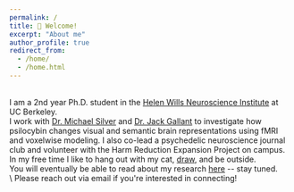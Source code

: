 ```yaml
---
permalink: /
title: 👋 Welcome!
excerpt: "About me"
author_profile: true
redirect_from: 
  - /home/
  - /home.html
---
```

\
I am a 2nd year Ph.D. student in the [Helen Wills Neuroscience Institute](https://neuroscience.berkeley.edu/) at UC Berkeley.  
I work with [Dr. Michael Silver](https://argentum.ucbso.berkeley.edu/) and [Dr. Jack Gallant](https://www.gallantlab.org) to investigate how psilocybin changes visual and semantic brain representations using fMRI and voxelwise modeling. I also co-lead a psychedelic neuroscience journal club and volunteer with the Harm Reduction Expansion Project on campus. In my free time I like to hang out with my cat, [draw](https://www.instagram.com/glitterphysics/), and be outside.  
You will eventually be able to read about my research [here](https://jenholmberg.github.io/research/) -- stay tuned.  
\\
Please reach out via email if you're interested in connecting!
